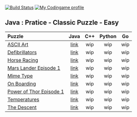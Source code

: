 [![Build Status](https://travis-ci.org/r0perice/codingame.svg?branch=master)](https://travis-ci.org/r0perice/codingame)
[![My Codingame profile](https://img.shields.io/badge/Codingame-profile-blue.svg)](https://www.codingame.com/profile/0efaab4aba049a260e47aea4e8245f473589531)

## Java : Pratice - Classic Puzzle - Easy
| Puzzle | Java | C++ | Python | Go |
|:---------|:-------------:|:-----:|:----:|:----:|
| [ASCII Art](https://www.codingame.com/training/easy/ascii-art) | [link](https://github.com/r0perice/codingame/blob/master/java/src/main/java/practice/classic/puzzle/easy/asciiArt/AsciiArtSolution.java) | wip | wip | wip |
| [Defibrillators](https://www.codingame.com/training/easy/defibrillators) |  [link](https://github.com/r0perice/codingame/blob/master/java/src/main/java/practice/classic/puzzle/easy/defibrillators/DefibrillatorSolution.java) | wip | wip | wip |
| [Horse Racing](https://www.codingame.com/training/easy/horse-racing-duals) | [link](https://github.com/r0perice/codingame/blob/master/java/src/main/java/practice/classic/puzzle/easy/horseRacing/HorseRacingSolution.java) | wip | wip | wip |
| [Mars Lander Episode 1](https://www.codingame.com/training/easy/mars-lander-episode-1) |  [link](https://github.com/r0perice/codingame/blob/master/java/src/main/java/practice/classic/puzzle/easy/marsLanderEp1/MarsLanderEp1Solution.java) | wip | wip | wip |
| [Mime Type](https://www.codingame.com/training/easy/mime-type) | [link](https://github.com/r0perice/codingame/blob/master/java/src/main/java/practice/classic/puzzle/easy/mimeType/MimeTypeSolution.java) | wip | wip | wip |
| [On Boarding](https://www.codingame.com/training/easy/onboarding) |  [link](https://github.com/r0perice/codingame/blob/master/java/src/main/java/practice/classic/puzzle/easy/onBoarding/OnBoardingSolution.java) | wip | wip | wip |
| [Power of Thor Episode 1](https://www.codingame.com/training/easy/power-of-thor-episode-1) |  [link](https://github.com/r0perice/codingame/blob/master/java/src/main/java/practice/classic/puzzle/easy/powerOfThorEp1/PowerOfThorEp1Solution.java) | wip | wip | wip |
| [Temperatures](https://www.codingame.com/training/easy/temperatures) |  [link](https://github.com/r0perice/codingame/blob/master/java/src/main/java/practice/classic/puzzle/easy/temperatures/TemperaturesSolution.java) | wip | wip | wip |
| [The Descent](https://www.codingame.com/training/easy/the-descent) |  [link](https://github.com/r0perice/codingame/blob/master/java/src/main/java/practice/classic/puzzle/easy/theDescent/TheDescentSolution.java) | wip | wip | wip |
